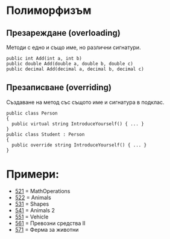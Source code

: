 # Полиморфизъм

## Презареждане (overloading) 
Методи с едно и също име, но различни сигнатури.
```
public int Add(int a, int b)
public double Add(double a, double b, double c)
public decimal Add(decimal a, decimal b, decimal c)
```

## Презаписване (overriding) 
Създаване на метод със същото име и сигнатура в подклас.
```
public class Person
{
  public virtual string IntroduceYourself() { ... }
}
public class Student : Person
{
  public override string IntroduceYourself() { ... }
}
```
# Примери:
- [521](521) = MathOperations
- [522](522) = Animals
- [531](531) = Shapes
- [541](541) = Animals 2
- [551](551) = Vehicle
- [561](561) = Превозни средства II
- [571](571) = Ферма за животни